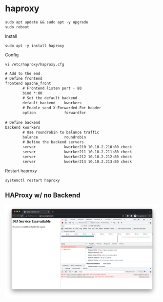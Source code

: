 # haproxy
```
sudo apt update && sudo apt -y upgrade
sudo reboot
```

Install

    sudo apt -y install haproxy 

Config

    vi /etc/haproxy/haproxy.cfg

``` 
# Add to the end
# Define frontend
frontend apache_front
        # Frontend listen port - 80
        bind *:80
        # Set the default backend
        default_backend    kworkers
        # Enable send X-Forwarded-For header
        option             forwardfor
  
# Define backend
backend kworkers                                                                                                                     
        # Use roundrobin to balance traffic
        balance            roundrobin
        # Define the backend servers
        server             kworker210 10.10.2.210:80 check
        server             kworker211 10.10.2.211:80 check
        server             kworker212 10.10.2.212:80 check
        server             kworker213 10.10.2.213:80 check
```

Restart haproxy

    systemctl restart haproxy

## HAProxy w/ no Backend
![haproxy-no-backend.png](haproxy-no-backend.png)
